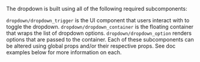 The dropdown is built using all of the following required subcomponents:

`dropdown/dropdown_trigger` is the UI component that users interact with to toggle the dropdown. 
`dropdown/dropdown_container` is the floating container that wraps the list of dropdown options.
`dropdown/dropdown_option` renders options that are passed to the container. 
Each of these subcomponents can be altered using global props and/or their respective props. See doc examples below for more information on each.